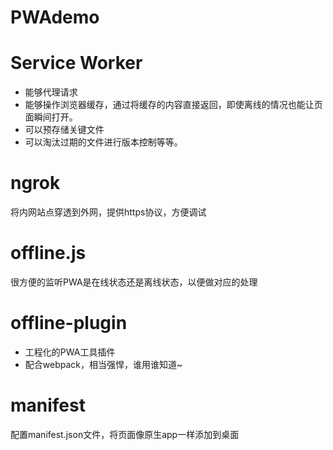# PWAdemo

# Service Worker
* 能够代理请求
* 能够操作浏览器缓存，通过将缓存的内容直接返回，即使离线的情况也能让页面瞬间打开。
* 可以预存储关键文件
* 可以淘汰过期的文件进行版本控制等等。

# ngrok
将内网站点穿透到外网，提供https协议，方便调试
 

# offline.js
很方便的监听PWA是在线状态还是离线状态，以便做对应的处理

# offline-plugin
* 工程化的PWA工具插件
* 配合webpack，相当强悍，谁用谁知道~

# manifest
配置manifest.json文件，将页面像原生app一样添加到桌面
